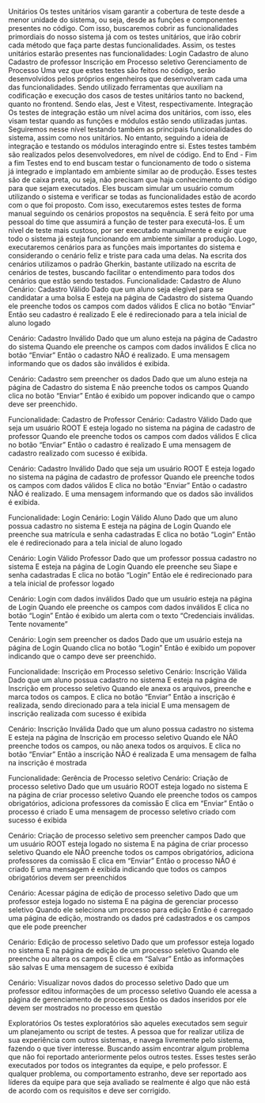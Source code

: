 Unitários
Os testes unitários visam garantir a cobertura de teste desde a menor unidade do sistema, ou seja, desde as funções e componentes presentes no código.
Com isso, buscaremos cobrir as funcionalidades primordiais do nosso sistema já com os testes unitários, que irão cobrir cada método que faça parte destas funcionalidades. 
Assim, os testes unitários estarão presentes nas funcionalidades:
Login
Cadastro de aluno
Cadastro de professor 
Inscrição em Processo seletivo
Gerenciamento de Processo 
Uma vez que estes testes são feitos no código, serão desenvolvidos pelos próprios engenheiros que desenvolveram cada uma das funcionalidades. Sendo utilizado ferramentas que auxiliam na codificação e execução dos casos de testes unitários tanto no backend, quanto no frontend. Sendo elas, Jest e Vitest, respectivamente. 
Integração
Os testes de integração estão um nível acima dos unitários, com isso, eles visam testar quando as funções e módulos estão sendo utilizadas juntas. 
Seguiremos nesse nível testando também as principais funcionalidades do sistema, assim como nos unitários. No entanto, seguindo a ideia de integração e testando os módulos interagindo entre si. 
Estes testes também são realizados pelos desenvolvedores, em nível de código. 
End to End - Fim a fim
Testes end to end buscam testar o funcionamento de todo o sistema já integrado e implantado em ambiente similar ao de produção. Esses testes são de caixa preta, ou seja, não precisam que haja conhecimento do código para que sejam executados. Eles buscam simular um usuário comum utilizando o sistema e verificar se todas as funcionalidades estão de acordo com o que foi proposto. Com isso, executaremos estes testes de forma manual seguindo os cenários propostos na sequência. E será feito por uma pessoal do time que assumirá a função de tester para executá-los. 
É um nível de teste mais custoso, por ser executado manualmente e exigir que todo o sistema já esteja funcionando em ambiente similar a produção. Logo, executaremos cenários para as funções mais importantes do sistema e considerando o cenário feliz e triste para cada uma delas. 
Na escrita dos cenários utilizamos o padrão Gherkin, bastante utilizado na escrita de cenários de testes, buscando facilitar o entendimento para todos dos cenários que estão sendo testados. 
Funcionalidade: Cadastro de Aluno
Cenário: Cadastro Válido 
Dado que um aluno seja elegível para se candidatar a uma bolsa
E esteja na página de Cadastro do sistema
Quando ele preenche todos os campos com dados válidos
E clica no botão “Enviar”
Então seu cadastro é realizado
E ele é redirecionado para a tela inicial de aluno logado

Cenário: Cadastro Inválido 
Dado que um aluno esteja na página de Cadastro do sistema
Quando ele preenche os campos com dados inválidos
E clica no botão “Enviar”
Então o cadastro NÃO é realizado.
E uma mensagem informando que os dados são inválidos é exibida. 

Cenário: Cadastro sem preencher os dados
Dado que um aluno esteja na página de Cadastro do sistema
E não preenche todos os campos
Quando clica no botão “Enviar”
Então é exibido um popover indicando que o campo deve ser preenchido.

Funcionalidade: Cadastro de Professor
Cenário: Cadastro Válido 
Dado que seja um usuário ROOT
E esteja logado no sistema na página de cadastro de professor
Quando ele preenche todos os campos com dados válidos
E clica no botão “Enviar”
Então o cadastro é realizado
E uma mensagem de cadastro realizado com sucesso é exibida. 

Cenário: Cadastro Inválido 
Dado que seja um usuário ROOT
E esteja logado no sistema na página de cadastro de professor
Quando ele preenche todos os campos com dados válidos
E clica no botão “Enviar”
Então o cadastro NÃO é realizado.
E uma mensagem informando que os dados são inválidos é exibida. 

Funcionalidade: Login
Cenário: Login Válido Aluno
Dado que um aluno possua cadastro no sistema
E esteja na página de Login
Quando ele preenche sua matrícula e senha cadastradas
E clica no botão “Login”
Então ele é redirecionado para a tela inicial de aluno logado

Cenário: Login Válido Professor
Dado que um professor possua cadastro no sistema
E esteja na página de Login
Quando ele preenche seu Siape e senha cadastradas
E clica no botão “Login”
Então ele é redirecionado para a tela inicial de professor logado

Cenário: Login com dados inválidos
Dado que um usuário esteja na página de Login
Quando ele preenche os campos com dados inválidos
E clica no botão “Login”
Então é exibido um alerta com o texto “Credenciais inválidas. Tente novamente”

Cenário: Login sem preencher os dados
Dado que um usuário esteja na página de Login
Quando clica no botão “Login”
Então é exibido um popover indicando que o campo deve ser preenchido.

Funcionalidade: Inscrição em Processo seletivo
Cenário: Inscrição Válida
Dado que um aluno possua cadastro no sistema
E esteja na página de Inscrição em processo seletivo
Quando ele anexa os arquivos, preenche e marca todos os campos.
E clica no botão “Enviar”
Então a inscrição é realizada, sendo direcionado para a tela inicial
E uma mensagem de inscrição realizada com sucesso é exibida

Cenário: Inscrição Inválida
Dado que um aluno possua cadastro no sistema
E esteja na página de Inscrição em processo seletivo
Quando ele NÃO preenche todos os campos, ou não anexa todos os arquivos.
E clica no botão “Enviar”
Então a inscrição NÃO é realizada
E uma mensagem de falha na inscrição é mostrada

Funcionalidade: Gerência de Processo seletivo
Cenário: Criação de processo seletivo
Dado que um usuário ROOT esteja logado no sistema
E na página de criar processo seletivo
Quando ele preenche todos os campos obrigatórios, adiciona professores da comissão
E clica em “Enviar”
Então o processo é criado 
E uma mensagem de processo seletivo criado com sucesso é exibida

Cenário: Criação de processo seletivo sem preencher campos
Dado que um usuário ROOT esteja logado no sistema
E na página de criar processo seletivo
Quando ele NÃO preenche todos os campos obrigatórios, adiciona professores da comissão
E clica em “Enviar”
Então o processo NÃO é criado 
E uma mensagem é exibida indicando que todos os campos obrigatórios devem ser preenchidos

Cenário: Acessar página de edição de processo seletivo
Dado que um professor esteja logado no sistema
E na página de gerenciar processo seletivo
Quando ele seleciona um processo para edição
Então é carregado uma página de edição, mostrando os dados pré cadastrados e os campos que ele pode preencher

Cenário: Edição de processo seletivo 
Dado que um professor esteja logado no sistema
E na página de edição de um processo seletivo
Quando ele preenche ou altera os campos
E clica em “Salvar”
Então as informações são salvas 
E uma mensagem de sucesso é exibida

Cenário: Visualizar novos dados do processo seletivo
Dado que um professor editou informações de um processo seletivo
Quando ele acessa a página de gerenciamento de processos
Então os dados inseridos por ele devem ser mostrados no processo em questão

Exploratórios
Os testes exploratórios são aqueles executados sem seguir um planejamento ou script de testes. A pessoa que for realizar utiliza de sua experiência com outros sistemas, e navega livremente pelo sistema, fazendo o que tiver interesse. Buscando assim encontrar algum problema que não foi reportado anteriormente pelos outros testes. 
Esses testes serão executados por todos os integrantes da equipe, e pelo professor. E qualquer problema, ou comportamento estranho, deve ser reportado aos líderes da equipe para que seja avaliado se realmente é algo que não está de acordo com os requisitos e deve ser corrigido. 
